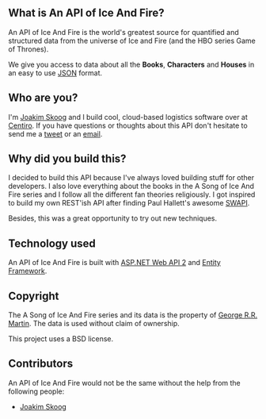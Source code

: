 ## What is An API of Ice And Fire?


An API of Ice And Fire is the world's greatest source for quantified and structured data from the universe of Ice and Fire (and the HBO series Game of Thrones).

We give you access to data about all the **Books**, **Characters** and **Houses** in an easy to use [JSON](http://json.org/) format.

## Who are you?


I'm [Joakim Skoog](https://github.com/joakimskoog) and I build cool, cloud-based logistics software over at [Centiro](https://www.centiro.com/). If you have questions or thoughts about this API don't hesitate to send me a [tweet](https://twitter.com/j_skoog) or an [email](mailto:info@anapioficeandfire.com).

## Why did you build this?


I decided to build this API because I've always loved building stuff for other developers. I also love everything about the books in the A Song of Ice And Fire series and I follow all the different fan theories religiously.
I got inspired to build my own REST'ish API after finding Paul Hallett's awesome [SWAPI](http://swapi.co). 

Besides, this was a great opportunity to try out new techniques.

## Technology used


An API of Ice And Fire is built with [ASP.NET Web API 2](https://msdn.microsoft.com/en-us/library/dn448365(v=vs.118).aspx) and [Entity Framework](https://msdn.microsoft.com/en-us/data/ef.aspx).

## Copyright


The A Song of Ice And Fire series and its data is the property of [George R.R. Martin](http://www.georgerrmartin.com/). The data is used without claim of ownership.

This project uses a BSD license.

## Contributors


An API of Ice And Fire would not be the same without the help from the following people:
- [Joakim Skoog](https://github.com/joakimskoog)





